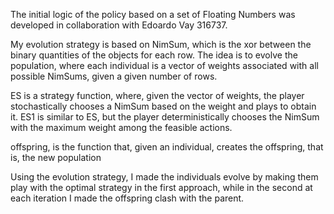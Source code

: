 The initial logic of the policy based on a set of Floating Numbers was developed in collaboration with Edoardo Vay 316737.


My evolution strategy is based on NimSum, which is the xor between the binary quantities of the objects for each row. The idea is to evolve the population, where each individual is a vector of weights associated with all possible NimSums, given a given number of rows.

ES is a strategy function, where, given the vector of weights, the player stochastically chooses a NimSum based on the weight and plays to obtain it. ES1 is similar to ES, but the player deterministically chooses the NimSum with the maximum weight among the feasible actions.

offspring, is the function that, given an individual, creates the offspring, that is, the new population

Using the evolution strategy, I made the individuals evolve by making them play with the optimal strategy in the first approach, while in the second at each iteration I made the offspring clash with the parent.